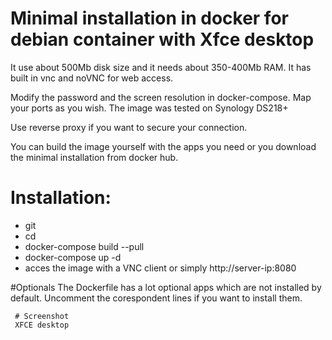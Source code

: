 # Minimal installation in docker for debian container with Xfce desktop

It use about 500Mb disk size and it needs about 350-400Mb RAM.
It has built in vnc and noVNC for web access.

Modify the password and the screen resolution in docker-compose.
Map your ports as you wish.
The image was tested on Synology DS218+

Use reverse proxy if you want to secure your connection.

You can build the image yourself with the apps you need or you download the minimal installation from docker hub.

# Installation: 
 - git
 - cd 
 - docker-compose build --pull
 - docker-compose up -d
 - acces the image with a VNC client or simply http://server-ip:8080

#Optionals
The Dockerfile has a lot optional apps which are not installed by default.
Uncomment the corespondent lines if you want to install them.

```
 # Screenshot
 XFCE desktop
 

